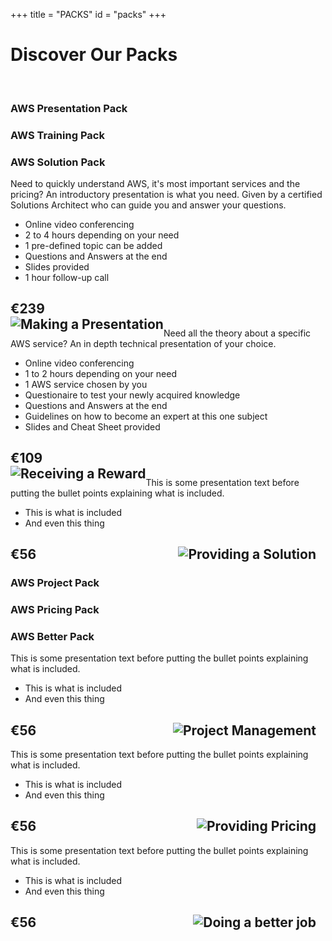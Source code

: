+++
title = "PACKS"
id = "packs"
+++


<div class="container" role="main">

<h1>Discover Our Packs</h1><br />

<div class="row">
  	<div class="col-md-4 column-01"><div class="cell-01 my-column">
<h3>AWS Presentation Pack</h3>
	</div></div>
  <div class="col-md-4 column-02"><div class="cell-02 my-column">
<h3>AWS Training Pack</h3>
</div></div>
  <div class="col-md-4 column-03"><div class="cell-03 my-column">
<h3>AWS Solution Pack</h3>
</div></div>
</div>

<div class="row">
  <div class="col-md-4 column-04"><div class="cell-04 my-column">

<p>
Need to quickly understand AWS, it's most important services and the pricing?  An introductory presentation is what you need.  Given by a certified Solutions Architect who can guide you and answer your questions.

<ul>
<li>Online video conferencing</li>
<li>2 to 4 hours depending on your need</li>
<li>1 pre-defined topic can be added</li>
<li>Questions and Answers at the end</li>
<li>Slides provided</li>
<li>1 hour follow-up call</li>
</ul>
</p>
<h2><div class="packprice01">€239</div>
<div class="packimg01"><img style="float: left; margin: 0px 0px 0px 0px;" src="/img/packs/presentation.png" alt="Making a Presentation"></div>
</h2>
</div></div>
  <div class="col-md-4 column-05"><div class="cell-05 my-column">
<p>
Need all the theory about a specific AWS service?  An in depth technical presentation of your choice.  

<ul>
<li>Online video conferencing</li>
<li>1 to 2 hours depending on your need</li>
<li>1 AWS service chosen by you</li>
<li>Questionaire to test your newly acquired knowledge</li>
<li>Questions and Answers at the end</li>
<li>Guidelines on how to become an expert at this one subject</li>
<li>Slides and Cheat Sheet provided</li>
</ul>
</p>
<h2><div class="packprice01">€109</div>
<div class="packimg01"><img style="float: left; margin: 0px 0px 0px 0px;" src="/img/packs/training.png" alt="Receiving a Reward"></div>
</h2>

</div></div>
  <div class="col-md-4 column-06"><div class="cell-06 my-column">
<p>
This is some presentation text before putting the bullet points explaining what is included.

<ul>
<li>This is what is included</li>
<li>And even this thing</li>
</ul>
</p>
<h2>€56
<img style="float: right; margin: 0px 15px 0px 0px;" src="/img/packs/solution.png" alt="Providing a Solution">
</h2>

</div></div>



<div class="row">
  	<div class="col-md-4 column-07"><div class="cell-07 my-column">
<h3>AWS Project Pack</h3>
	</div></div>
  <div class="col-md-4 column-08"><div class="cell-08 my-column">
<h3>AWS Pricing Pack</h3>
</div></div>
  <div class="col-md-4 column-09"><div class="cell-09 my-column">
<h3>AWS Better Pack</h3>
</div></div>
</div>

<div class="row">
  <div class="col-md-4 column-10"><div class="cell-10 my-column">

<p>
This is some presentation text before putting the bullet points explaining what is included.

<ul>
<li>This is what is included</li>
<li>And even this thing</li>
</ul>
</p>
<h2>€56
<img style="float: right; margin: 0px 15px 0px 0px;" src="/img/packs/project.png" alt="Project Management">
</h2>

</div></div>
  <div class="col-md-4 column-11"><div class="cell-11 my-column">
<p>
This is some presentation text before putting the bullet points explaining what is included.

<ul>
<li>This is what is included</li>
<li>And even this thing</li>
</ul>
</p>
<h2>€56
<img style="float: right; margin: 0px 15px 0px 0px;" src="/img/packs/pricing.png" alt="Providing Pricing">
</h2>

</div></div>
  <div class="col-md-4 column-12"><div class="cell-12 my-column">
<p>
This is some presentation text before putting the bullet points explaining what is included.

<ul>
<li>This is what is included</li>
<li>And even this thing</li>
</ul>
</p>
<h2>€56
<img style="float: right; margin: 0px 15px 0px 0px;" src="/img/packs/better.png" alt="Doing a better job">
</h2>

</div></div>
</div>






</div>
</div>
